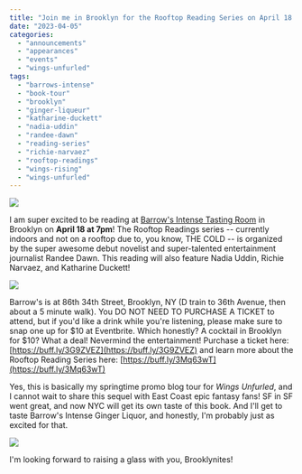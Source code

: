 ```yaml
---
title: "Join me in Brooklyn for the Rooftop Reading Series on April 18!"
date: "2023-04-05"
categories:
  - "announcements"
  - "appearances"
  - "events"
  - "wings-unfurled"
tags:
  - "barrows-intense"
  - "book-tour"
  - "brooklyn"
  - "ginger-liqueur"
  - "katharine-duckett"
  - "nadia-uddin"
  - "randee-dawn"
  - "reading-series"
  - "richie-narvaez"
  - "rooftop-readings"
  - "wings-rising"
  - "wings-unfurled"
---
```


![](https://d2ypg8o05lff0b.cloudfront.net/wp-content/uploads/sites/3/2023/04/01061626/rooftop-readings-logo-crop.png)

I am super excited to be reading at [Barrow's Intense Tasting Room](https://barrowsintense.com/) in Brooklyn on **April 18 at 7pm**! The Rooftop Readings series -- currently indoors and not on a rooftop due to, you know, THE COLD -- is organized by the super awesome debut novelist and super-talented entertainment journalist Randee Dawn. This reading will also feature Nadia Uddin, Richie Narvaez, and Katharine Duckett!

![](https://d2ypg8o05lff0b.cloudfront.net/wp-content/uploads/sites/3/2023/04/01062537/Rooftop-Readings-Authors-April-2023-2-3.jpg)

Barrow's is at 86th 34th Street, Brooklyn, NY (D train to 36th Avenue, then about a 5 minute walk). You DO NOT NEED TO PURCHASE A TICKET to attend, but if you'd like a drink while you're listening, please make sure to snap one up for $10 at Eventbrite. Which honestly? A cocktail in Brooklyn for $10? What a deal! Nevermind the entertainment! Purchase a ticket here: [https://buff.ly/3G9ZVEZ](https://buff.ly/3G9ZVEZ) and learn more about the Rooftop Reading Series here: [https://buff.ly/3Mq63wT](https://buff.ly/3Mq63wT)

Yes, this is basically my springtime promo blog tour for _Wings Unfurled_, and I cannot wait to share this sequel with East Coast epic fantasy fans! SF in SF went great, and now NYC will get its own taste of this book. And I'll get to taste Barrow's Intense Ginger Liquor, and honestly, I'm probably just as excited for that.

![](https://d2ypg8o05lff0b.cloudfront.net/wp-content/uploads/sites/3/2023/04/01062817/barrows-intense-ginger.png)

I'm looking forward to raising a glass with you, Brooklynites!
